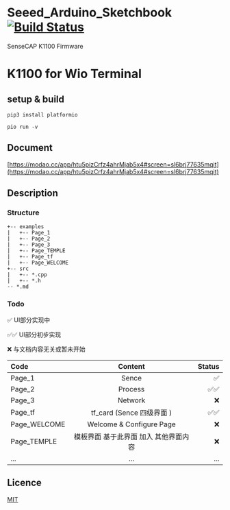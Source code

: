 # Seeed_Arduino_Sketchbook [![Build Status](https://travis-ci.com/Seeed-Studio/Seeed_Arduino_Sketchbook.svg?branch=master)](https://travis-ci.com/Seeed-Studio/Seeed_Arduino_Sketchbook)

SenseCAP K1100 Firmware

# K1100 for Wio Terminal

## setup & build
```
pip3 install platformio
```

```
pio run -v
```
## Document

[https://modao.cc/app/htu5pizCrfz4ahrMjab5x4#screen=sl6brj77635mqit](https://modao.cc/app/htu5pizCrfz4ahrMjab5x4#screen=sl6brj77635mqit)

## Description

### Structure

```
+-- examples
|   +-- Page_1
|   +-- Page_2
|   +-- Page_3
|   +-- Page_TEMPLE
|   +-- Page_tf
|   +-- Page_WELCOME
+-- src
|   +-- *.cpp
|   +-- *.h
-- *.md
```


### Todo

✅  UI部分实现中

✅✅  UI部分初步实现

❌ 与文档内容无关或暂未开始

| Code | Content | Status|
| :------------ |:---------------:| -----:|
|Page_1| Sence |✅ |
|Page_2| Process |✅✅ |
|Page_3| Network|❌|
|Page_tf| tf_card (Sence 四级界面 ) | ✅✅ |
|Page_WELCOME| Welcome & Configure Page | ❌ |
|Page_TEMPLE| 模板界面 基于此界面 加入 其他界面内容| ❌|
|...| ...| ...|

## Licence

[MIT](LICENSE.txt)
